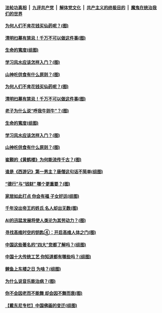 

####  [法轮功真相](../../../../basic/blob/master/README.md?t=04010731) &nbsp;|&nbsp; [九评共产党](../../../../9ping.md/blob/master/README.md?t=04010731) &nbsp;|&nbsp; [解体党文化](../../../../jtdwh.md/blob/master/README.md?t=04010731)  &nbsp;|&nbsp; [共产主义的终极目的](../../../../gczydzjmd.md/blob/master/README.md?t=04010731) &nbsp;|&nbsp; [魔鬼在统治我们的世界](../../../../mgztzwmdsj.md/blob/master/README.md?t=04010731) 

#### [为何人们不肯花钱买仙药呢？(图)](../pages/p7/967356.md?t=04010731) 

#### [清明扫墓有禁忌！千万不可以做这件事(图)](../pages/p7/967331.md?t=04010731) 

#### [生命的寬度(组图)](../pages/p7/967296.md?t=04010731) 


#### [学习风水应该怎样入门？(图)](../pages/p7/967284.md?t=04010731) 

#### [山神吃供食有什么原则？(图)](../pages/p7/967121.md?t=04010731) 

#### [为何人们不肯花钱买仙药呢？(图)](../pages/p7/967356.md?t=04010731) 

#### [清明扫墓有禁忌！千万不可以做这件事(图)](../pages/p7/967331.md?t=04010731) 

#### [老子为什么说“呼我牛则牛”？(图)](../pages/p7/967227.md?t=04010731) 

#### [生命的寬度(组图)](../pages/p7/967296.md?t=04010731) 


#### [学习风水应该怎样入门？(图)](../pages/p7/967284.md?t=04010731) 

#### [山神吃供食有什么原则？(图)](../pages/p7/967121.md?t=04010731) 

#### [崔颢的《黄鹤楼》为何能流传千古？(图)](../pages/p7/967125.md?t=04010731) 

#### [谁是《西游记》第一男主？唐僧这句话不简单(组图)](../pages/p7/967132.md?t=04010731) 

#### [“德行”与“钱财” 哪个更重要？(图)](../pages/p7/967007.md?t=04010731) 

#### [家居如此打点 你会有福 子女好运(组图)](../pages/p7/966670.md?t=04010731) 

#### [千年没出帝王的姓氏 名人却出无数(图)](../pages/p7/966958.md?t=04010731) 

#### [AI的迅猛发展将使人类沦为其劳动力？(图)](../pages/p7/966997.md?t=04010731) 

#### [寻找高维时空的钥匙④：开启高维人体之门(图)](../pages/p7/967025.md?t=04010731) 

#### [中国这些著名的“四大”您都了解吗？(组图)](../pages/p7/966716.md?t=04010731) 

#### [中国十大传统工艺 你知道都有哪些吗？(组图)](../pages/p7/966922.md?t=04010731) 

#### [鲤鱼上东楼之日 为啥？(组图)](../pages/p7/966709.md?t=04010731) 

#### [为什么说音乐能治病？(图)](../pages/p7/966909.md?t=04010731) 

#### [你不会因老而不能舞 却会因不舞而衰(图)](../pages/p7/965282.md?t=04010731) 

#### [【戴东尼专栏】中国佛画的变迁(组图)](../pages/p7/960487.md?t=04010731) 

